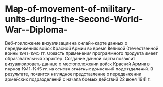 # Map-of-movement-of-military-units-during-the-Second-World-War--Diploma-
Веб-приложение визуализации на онлайн-карте данных о передвижениях войск Красной Армии во время Великой Отечественной войны 1941-1945 гг.
Область применения программного продукта имеет образовательный характер. Создание данной карты позволит визуализировать данные о местоположении войск Красной Армии в период 1941-1945 гг. на основе отчётных донесений подразделений. В результате, появится наглядное представление о передвижении армейских подразделений с начала боевых действий 22 июня 1941 г.
